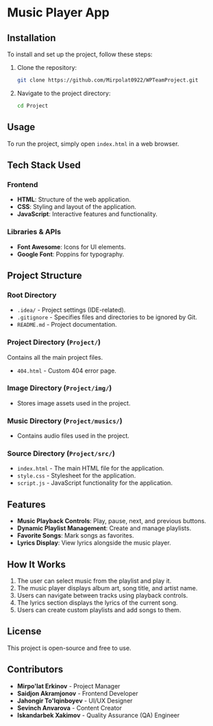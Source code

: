 # Music Player App

## Installation

To install and set up the project, follow these steps:

1. Clone the repository:
   ```bash
   git clone https://github.com/Mirpolat0922/WPTeamProject.git
   ```

2. Navigate to the project directory:
   ```bash
   cd Project
   ```

## Usage

To run the project, simply open `index.html` in a web browser.

## Tech Stack Used

### Frontend
- **HTML**: Structure of the web application.
- **CSS**: Styling and layout of the application.
- **JavaScript**: Interactive features and functionality.

### Libraries & APIs
- **Font Awesome**: Icons for UI elements.
- **Google Font**: Poppins for typography.

## Project Structure

### Root Directory

- `.idea/` - Project settings (IDE-related).
- `.gitignore` - Specifies files and directories to be ignored by Git.
- `README.md` - Project documentation.

### Project Directory (`Project/`)

Contains all the main project files.  
- `404.html` - Custom 404 error page.

### Image Directory (`Project/img/`)

- Stores image assets used in the project.

### Music Directory (`Project/musics/`)

- Contains audio files used in the project.

### Source Directory (`Project/src/`)

- `index.html` - The main HTML file for the application.
- `style.css` - Stylesheet for the application.
- `script.js` - JavaScript functionality for the application.

## Features

- **Music Playback Controls**: Play, pause, next, and previous buttons.
- **Dynamic Playlist Management**: Create and manage playlists.
- **Favorite Songs**: Mark songs as favorites.
- **Lyrics Display**: View lyrics alongside the music player.

## How It Works

1. The user can select music from the playlist and play it.
2. The music player displays album art, song title, and artist name.
3. Users can navigate between tracks using playback controls.
4. The lyrics section displays the lyrics of the current song.
5. Users can create custom playlists and add songs to them.

## License

This project is open-source and free to use.

## Contributors

- **Mirpo'lat Erkinov** - Project Manager
- **Saidjon Akramjonov** - Frontend Developer
- **Jahongir To'lqinboyev** - UI/UX Designer
- **Sevinch Anvarova** - Content Creator
- **Iskandarbek Xakimov** -  Quality Assurance (QA) Engineer